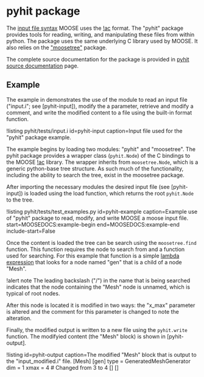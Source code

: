 # pyhit package

The [input file syntax](input_syntax.md) MOOSE uses the [!ac](HIT) format. The "pyhit" package
provides tools for reading, writing, and manipulating these files from within python. The package
uses the same underlying C library used by MOOSE. It also relies on the
["moosetree"](python/moosetree/index.md) package.

The complete source documentation for the package is provided in
[pyhit source documentation](python/source/pyhit/pyhit.md) page.

## Example

The example in demonstrates the use of the module to read an input file ("input.i"; see [pyhit-input]), modify
the a parameter, retrieve and modify a comment, and write the modified content to a file using the
built-in format function.

!listing pyhit/tests/input.i id=pyhit-input caption=Input file used for the "pyhit" package example.

The example begins by loading two modules: "pyhit" and "moosetree". The pyhit package provides
a wrapper class (`pyhit.Node`) of the C bindings to the MOOSE [!ac](HIT) library. The wrapper
inherits from `moosetree.Node`, which is a generic python-base tree structure. As such much of
the functionality, including the ability to search the tree, exist in the moosetree package.

After importing the necessary modules the desired input file (see [pyhit-input]) is loaded using
the load function, which returns the root `pyhit.Node` to the tree.

!listing pyhit/tests/test_examples.py id=pyhit-example caption=Example use of "pyhit" package to read, modify, and write MOOSE a moose input file.
         start=MOOSEDOCS:example-begin end=MOOSEDOCS:example-end include-start=False

Once the content is loaded the tree can be search using the `moosetree.find` function. This
function requires the node to search from and a function used for searching. For this example that
function is a simple [lambda expression](https://docs.python.org/3/tutorial/controlflow.html?highlight=lambda#lambda-expressions)
that looks for a node named "gen" that is a child of a node "Mesh".

!alert note
The leading backslash ("/") in the name that is being searched indicates that the node containing
the "Mesh" node is unnamed, which is typical of root nodes.

After this node is located it is modified in two ways: the "x_max" parameter is altered and
the comment for this parameter is changed to note the alteration.

Finally, the modified output is written to a new file using the `pyhit.write` function. The
modifyied content (the "Mesh" block) is shown in [pyhit-output].


!listing id=pyhit-output caption=The modified "Mesh" block that is output to the "input_modified.i" file.
[Mesh]
  [gen]
    type = GeneratedMeshGenerator
    dim = 1
    xmax = 4 # Changed from 3 to 4
  []
[]
